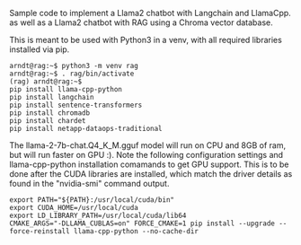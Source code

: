 Sample code to implement a Llama2 chatbot with Langchain and LlamaCpp. as well
as a Llama2 chatbot with RAG using a Chroma vector database.  

This is meant to be used with Python3 in a venv, with all required libraries
installed via pip.

```
arndt@rag:~$ python3 -m venv rag
arndt@rag:~$ . rag/bin/activate
(rag) arndt@rag:~$ 
pip install llama-cpp-python
pip install langchain
pip install sentence-transformers
pip install chromadb
pip install chardet
pip install netapp-dataops-traditional
```

The llama-2-7b-chat.Q4_K_M.gguf model will run on CPU and 8GB of ram, but will
run faster on GPU :).  Note the following configuration settings and
llama-cpp-python installation comamands to get GPU support.  This is to be done
after the CUDA libraries are installed, which match the driver details as found
in the "nvidia-smi" command output.

```
export PATH="${PATH}:/usr/local/cuda/bin"
export CUDA_HOME=/usr/local/cuda
export LD_LIBRARY_PATH=/usr/local/cuda/lib64
CMAKE_ARGS="-DLLAMA_CUBLAS=on" FORCE_CMAKE=1 pip install --upgrade --force-reinstall llama-cpp-python --no-cache-dir
```
